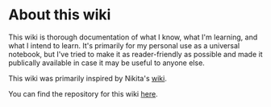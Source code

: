 # About this wiki

This wiki is thorough documentation of what I know, what I'm learning, and what I intend to learn. It's primarily for my personal use as a universal notebook, but I've tried to make it as reader-friendly as possible and made it publically available in case it may be useful to anyone else.

This wiki was primarily inspired by Nikita's [wiki](https://wiki.nikitavoloboev.xyz).

You can find the repository for this wiki [here](https://github.com/kunalgorithm/wiki).
